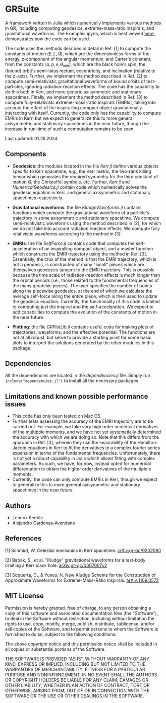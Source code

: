 # GRSuite
A framework written in Julia which numerically implements various methods in GR, including computing geodesics, extreme-mass-ratio inspirals, and gravitational waveforms. The Examples.ipynb, which is best viewed [here](https://nbviewer.org/github/lennoxkeeble/GRSuite/blob/main/execution/execution_examples.ipynb), demonstrates how the code can be used.

The code uses the methods desribed in detail in Ref. [1] to compute the constants of motion $(E, L, Q)$, which are the dimensionless forms of the energy, z-component of the angular momentum, and Carter's constant, from the constants $(a, p, e, θ_\text{min})$, which are the black hole's spin, the (bound) orbit's semi-latus rectum, eccentricity, and inclination (relative to the z-axis). Further, we implement the method described in Ref. [2] to compute semi-relativistic gravitational waveforms of bound orbits of test-particles, ignoring radiation-reaction effects. The code has the capability to do this both in Kerr, and more generic axisymmetric and stationary spacetimes. Finally, we implement the method described in Ref. [3] to compute fully-relativistc extreme-mass-ratio inspirals (EMRIs), taking into account the effect of the inspiralling compact object gravitationally interacting with itself. Currently, the code only has the capability to compute EMRIs in Kerr, but we expect to generalize this to more general axisymmetric and stationary spacetimes in the near future, though the increase in run-time of such a computation remains to be seen.

Last updated: 01.28.2024

## Components ##

* **Geodesics**: the modules located in the file <em>Kerr.jl</em> define various objects specific to Kerr spacetime, e.g., the Kerr metric, the two-rank killing tensor which generates the required symmetry for the third constant of motion $Q$, the Christoffel symbols, etc. Further,  <em>Kerr.jl</em> and <em>NumericalGeodesics.jl</em> contain code which numerically solves the geodesic equation in Kerr, and general axisymmetric and stationary spacetimes respectively.

* **Gravitational waveforms**: the file <em>KludgeWaveforms.jl</em> contains functions which compute the gravitational waveform of a particle's trajectory in some axisymmetric and stationary spacetime. We compute semi-relativistic waveforms using the method described in [2], for which we do not take into account radiation reaction effects. We compute fully relativistic waveforms according to the method in [3].

* **EMRIs**: the file <em>SelfForce.jl</em> contains code that computes the self-acceleration of an inspiralling compact object, and a master function which constructs the EMRI trajectory using the method in Ref. [3]. Essentially, the crux of the method is that the EMRI trajectory, which is not a geodesic, is constructed of many "small" pieces which are themselves geodesics tangent to the EMRI trajectory. This is possible because the time scale of radiation-reaction effects is much longer than the orbital periods (i.e., those related to the fundamental frequencies of the many geodesic pieces). The user specifies the number of points along the piecewise geodesics, at the end of which we calculate the average self-force along the entire piece, which is then used to update the geodesic equation. Currently, the functionality of this code is limited to computing just the inspiral and the self-acceleration. We expect to add capabilities to compute the evolution of the constants of motion in the near future.

* **Plotting**: the file <em>GRPlotLib.jl</em> contains useful code for making plots of trajectories, waveforms, and the effective potential. The functions are not at all robust, but serve to provide a starting point for some basic plots to interpret the solutions generated by the other modules in this package.  

## Dependencies ##

All the dependencies are located in the <em>dependencies.jl</em> file. Simply run <code> include("dependencies.jl")</code> to install all the necessary packages

## Limitations and known possible performance issues ##

* This code has only been tested on Mac OS.
* Further tests assessing the accuracy of the EMRI trajectory are to be carried out. For example, we take very high order numerical derivatives of the multipole moments, and we have not yet systematially determined the accuracy with which we are doing so. Note that this differs from the approach in Ref. [3], wherein they use the separability of the Hamilton-Jacobi equations in Kerr to fit the derivatives to a complex fourier series expansion in terms of the fundamental frequencies. Unfortunately, there is not yet a robust capability in Julia which allows fitting with complex parameters. As such, we have, for now, instead opted for numerical differentation to obtain the higher order derivatives of the multiplole moments.
* Currently, the code can only compute EMRIs in Kerr, though we expect to generalize this to more general axisymmetric and stationary spacetimes in the near future.

## Authors ##

- Lennox Keeble
- Alejandro Cardenas-Avendano 

## References ##
[1] Schmidt, W. Celestial mechanics in Kerr spacetime. [arXiv:gr-qc/0202090](https://arxiv.org/abs/gr-qc/0202090)

[2] Babak, S., et al. "Kludge" gravitational waveforms for a test-body orbiting a Kerr black hole. [arXiv:gr-qc/0607007v2](https://arxiv.org/abs/gr-qc/0607007v2)

[3] Sopuerta, C., & Yunes, N. New Kludge Scheme for the Construction of Approximate Waveforms for Extreme-Mass-Ratio Inspirals. [arXiv:1109.0572](https://arxiv.org/abs/1109.0572)

## MIT License

Permission is hereby granted, free of charge, to any person obtaining a copy of this 
software and associated documentation files (the "Software"), to deal in the Software 
without restriction, including without limitation the rights to use, copy, modify, merge, 
publish, distribute, sublicense, and/or sell copies of the Software, and to permit 
persons to whom the Software is furnished to do so, subject to the following conditions:

The above copyright notice and this permission notice shall be included in all copies 
or substantial portions of the Software.

THE SOFTWARE IS PROVIDED "AS IS", WITHOUT WARRANTY OF ANY KIND, EXPRESS OR IMPLIED, 
INCLUDING BUT NOT LIMITED TO THE WARRANTIES OF MERCHANTABILITY, FITNESS FOR A PARTICULAR 
PURPOSE AND NONINFRINGEMENT. IN NO EVENT SHALL THE AUTHORS OR COPYRIGHT HOLDERS BE LIABLE 
FOR ANY CLAIM, DAMAGES OR OTHER LIABILITY, WHETHER IN AN ACTION OF CONTRACT, TORT OR OTHERWISE, 
ARISING FROM, OUT OF OR IN CONNECTION WITH THE SOFTWARE OR THE USE OR OTHER DEALINGS IN 
THE SOFTWARE.
